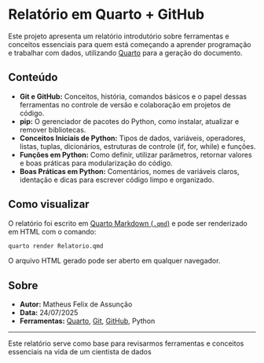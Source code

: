# Relatório em Quarto + GitHub

Este projeto apresenta um relatório introdutório sobre ferramentas e conceitos essenciais para quem está começando a aprender programação e trabalhar com dados, utilizando [Quarto](https://quarto.org) para a geração do documento.

## Conteúdo

- **Git e GitHub:** Conceitos, história, comandos básicos e o papel dessas ferramentas no controle de versão e colaboração em projetos de código.
- **pip:** O gerenciador de pacotes do Python, como instalar, atualizar e remover bibliotecas.
- **Conceitos Iniciais de Python:** Tipos de dados, variáveis, operadores, listas, tuplas, dicionários, estruturas de controle (if, for, while) e funções.
- **Funções em Python:** Como definir, utilizar parâmetros, retornar valores e boas práticas para modularização do código.
- **Boas Práticas em Python:** Comentários, nomes de variáveis claros, identação e dicas para escrever código limpo e organizado.

## Como visualizar

O relatório foi escrito em [Quarto Markdown (`.qmd`)](https://quarto.org/docs/authoring/markdown-basics.html) e pode ser renderizado em HTML com o comando:

```sh
quarto render Relatorio.qmd
```

O arquivo HTML gerado pode ser aberto em qualquer navegador.

## Sobre

- **Autor:** Matheus Felix de Assunção
- **Data:** 24/07/2025
- **Ferramentas:** [Quarto](https://quarto.org), [Git](https://git-scm.com), [GitHub](https://github.com), Python

---

Este relatório serve como base para revisarmos ferramentas e conceitos essenciais na vida de um cientista de dados